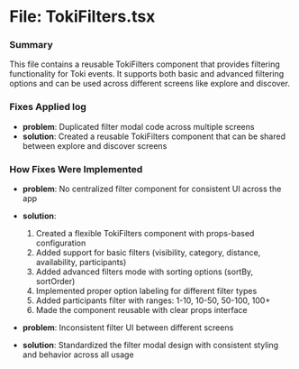 # File: TokiFilters.tsx

### Summary
This file contains a reusable TokiFilters component that provides filtering functionality for Toki events. It supports both basic and advanced filtering options and can be used across different screens like explore and discover.

### Fixes Applied log
- **problem**: Duplicated filter modal code across multiple screens
- **solution**: Created a reusable TokiFilters component that can be shared between explore and discover screens

### How Fixes Were Implemented
- **problem**: No centralized filter component for consistent UI across the app
- **solution**: 
  1. Created a flexible TokiFilters component with props-based configuration
  2. Added support for basic filters (visibility, category, distance, availability, participants)
  3. Added advanced filters mode with sorting options (sortBy, sortOrder)
  4. Implemented proper option labeling for different filter types
  5. Added participants filter with ranges: 1-10, 10-50, 50-100, 100+
  6. Made the component reusable with clear props interface

- **problem**: Inconsistent filter UI between different screens
- **solution**: Standardized the filter modal design with consistent styling and behavior across all usage
